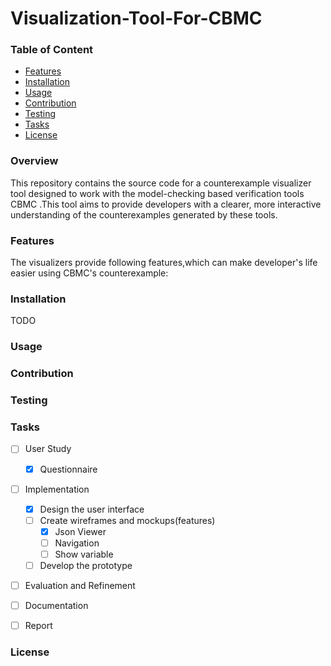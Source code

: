 # **Visualization-Tool-For-CBMC**

### Table of Content

- [Features](#Features)
- [Installation](#Installation)
- [Usage](#Usage)
- [Contribution](#Contribution)
- [Testing](#Testing)
- [Tasks](#Tasks)
- [License](#License)

### Overview

This repository contains the source code for a counterexample visualizer tool designed to work with the model-checking based verification tools CBMC .This tool aims to provide developers with a clearer, more interactive understanding of the counterexamples generated by these tools.



### Features

The visualizers provide following features,which can make developer's life easier using CBMC's counterexample:





### Installation
TODO



### Usage





### Contribution





### Testing



### Tasks

- [ ] User Study
  - [x] Questionnaire
- [ ] Implementation
  - [x] Design the user interface
  - [ ] Create wireframes and mockups(features)
    - [x] Json Viewer
    - [ ] Navigation
    - [ ] Show variable
  - [ ] Develop the prototype
- [ ] Evaluation and Refinement
- [ ] Documentation
- [ ] Report



### License